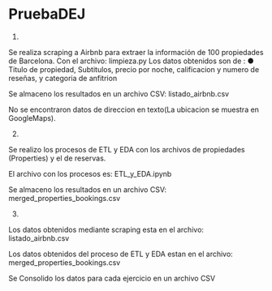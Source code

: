 # PruebaDEJ

1.

Se realiza scraping a Airbnb para extraer la información de 100 propiedades de Barcelona. Con el archivo: limpieza.py
Los datos obtenidos son de :
● Titulo de propiedad, Subtitulos, precio por noche, calificacion y numero de reseñas, y categoria de anfitrion

Se almaceno los resultados en un archivo CSV: listado_airbnb.csv

No se encontraron datos de direccion en texto(La ubicacion se muestra en GoogleMaps).

2.

Se realizo los procesos de ETL y EDA con los archivos de propiedades (Properties) y el de reservas.

El archivo con los procesos es: ETL_y_EDA.ipynb

Se almaceno los resultados en un archivo CSV: merged_properties_bookings.csv

3.

Los datos obtenidos mediante scraping esta en el archivo: listado_airbnb.csv

Los datos obtenidos del proceso de ETL y EDA estan en el archivo: merged_properties_bookings.csv

Se Consolido los datos para cada ejercicio en un archivo CSV


